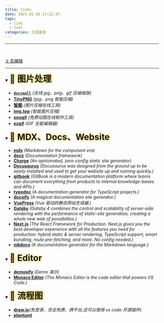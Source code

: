 ```yaml
---
title: links
date: 2021-01-26 17:21:37
tags:
  - link
  - tool
categories: 工具查询
---
```


---

<br />
<style>
details { user-select: none; }
details[open] summary {text-shadow: #FC0 1px 0 10px;}
summary h1 { display: inline; line-height: 1.5em !important; }
summary:focus { outline: none; }
summary+* { padding-left: 2em; }
</style>

[➲ 去编辑](https://github.com/jarze/Blog/edit/page/source/_posts/links/index.md)

---

<details open="open"><summary><h1>🤡 图片处理</h1></summary>

- [**`docsmall`**](https://docsmall.com/) _(在线 jpg、png、gif 压缩缩放)_
- [**TinyPNG**](https://tinypng.com) _(jpg、png 智能压缩)_
- [**智图**](https://zhitu.isux.us) _(图片压缩在线工具)_
- [**img.top**](https://img.top) _(智能图片压缩)_
- [**soogif**](https://www.soogif.com) _(免费动图在线制作工具)_
- [**ezgif**](https://ezgif.com) _(GIF 全能编辑器)_

</details>

<!-- more -->

<details open="open"><summary><h1>🤡 MDX、Docs、Website</h1></summary>

- [**mdx**](https://mdxjs.com/projects) _(Markdown for the component era)_
- [**docz**](https://www.docz.site/) _(Documentation framework)_
- [**Charge**](https://charge.js.org/) _(An opinionated, zero-config static site generator)_
- [**Docusaurus**](https://docusaurus.io/) _(Docusaurus was designed from the ground up to be easily installed and used to get your website up and running quickly.)_
- [**gitbook**](https://docs.gitbook.com/) _(GitBook is a modern documentation platform where teams can document everything from products to internal knowledge-bases and APIs.)_
- [**typedoc**](https://typedoc.org/) _(A documentation generator for TypeScript projects.)_
- [**docsify**](https://docsify.js.org/#/) _(A magical documentation site generator.)_
- [**VuePress**](https://vuepress.vuejs.org/zh/) _(Vue 驱动的静态网站生成器.)_
- [**Gatsby**](https://www.gatsbyjs.com/) _(Gatsby 4 combines the control and scalability of server-side rendering with the performance of static-site generation, creating a whole new web of possibilites.)_
- [**Next.js**](https://nextjs.org/) _(The React Framework for Production. Next.js gives you the best developer experience with all the features you need for production: hybrid static & server rendering, TypeScript support, smart bundling, route pre-fetching, and more. No config needed.)_
- [**mkdocs**](https://www.mkdocs.org/) _(A documentation generator for the Markdown language.)_
</details>

<details open="open"><summary><h1>🤡 Editor</h1></summary>

- [**demosify**](http://www.demosify.com/) _(Demo 演示)_
- [**Monaco Editor**](https://microsoft.github.io/monaco-editor/) _(The Monaco Editor is the code editor that powers VS Code.)_

</details>

<details open="open"><summary><h1>🤡 流程图</h1></summary>

- [**draw.io**](https://draw.io/)_(免登录、完全免费、跨平台,还可以使用 vs code 开源插件)_
- [**plantuml**](https://plantuml.com/)

</details>
<br />
<br />
<br />
<br />

<style id='none-comment'></style>
